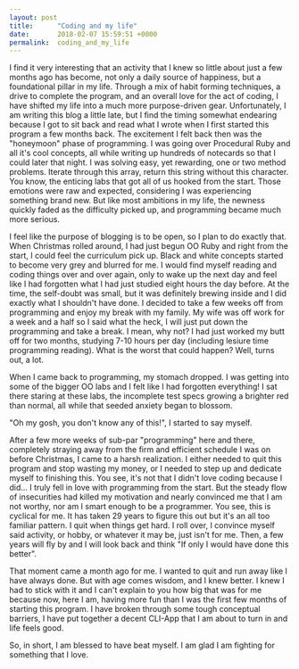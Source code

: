 ```yaml
---
layout: post
title:      "Coding and my life"
date:       2018-02-07 15:59:51 +0000
permalink:  coding_and_my_life
---
```




I find it very interesting that an activity that I knew so little about just a few months ago has become, not only a daily source of happiness, but a foundational pillar in my life.  Through a mix of habit forming techniques, a drive to complete the program, and an overall love for the act of coding, I have shifted my life into a much more purpose-driven gear.  Unfortunately, I am writing this blog a little late, but I find the timing somewhat endearing because I got to sit back and read what I wrote when I first started this program a few months back.  The excitement I felt back then was the "honeymoon" phase of programming.  I was going over Procedural Ruby and all it's cool concepts, all while writing up hundreds of notecards so that I could later that night.  I was solving easy, yet rewarding, one or two method problems.  Iterate through this array, return this string without this character.  You know, the enticing labs that got all of us hooked from the start.  Those emotions were raw and expected, considering I was experiencing something brand new.  But like most ambitions in my life, the newness quickly faded as the difficulty picked up, and programming became much more serious.

I feel like the purpose of blogging is to be open, so I plan to do exactly that.  When Christmas rolled around, I had just begun OO Ruby and right from the start, I could feel the curriculum pick up.  Black and white concepts started to become very grey and blurred for me.  I would find myself reading and coding things over and over again, only to wake up the next day and feel like I had forgotten what I had just studied eight hours the day before.  At the time, the self-doubt was small, but it was definitely brewing inside and I did exactly what I shouldn't have done.  I decided to take a few weeks off from programming and enjoy my break with my family.  My wife was off work for a week and a half so I said what the heck, I will just put down the programming and take a break.  I mean, why not?  I had just worked my butt off for two months, studying 7-10 hours per day (including lesiure time programming reading).  What is the worst that could happen?  Well, turns out, a lot.  

When I came back to programming, my stomach dropped.  I was getting into some of the bigger OO labs and I felt like I had forgotten everything!  I sat there staring at these labs, the incomplete test specs growing a brighter red than normal, all while that seeded anxiety began to blossom.

"Oh my gosh, you don't know any of this!", I started to say myself.

After a few more weeks of sub-par "programming" here and there, completely straying away from the firm and efficient schedule I was on before Christmas, I came to a harsh realization.  I either needed to quit this program and stop wasting my money, or I needed to step up and dedicate myself to finishing this.  You see, it's not that I didn't love coding because I did... I truly fell in love with programming from the start.  But the steady flow of insecurities had killed my motivation and nearly convinced me that I am not worthy, nor am I smart enough to be a programmer.  You see, this is cyclical for me.  It has taken 29 years to figure this out but it's an all too familiar pattern.  I quit when things get hard.  I roll over, I convince myself said activity, or hobby, or whatever it may be, just isn't for me.  Then, a few years will fly by and I will look back and think "If only I would have done this better".

That moment came a month ago for me.  I wanted to quit and run away like I have always done.  But with age comes wisdom, and I knew better.  I knew I had to stick with it and I can't explain to you how big that was for me because now, here I am, having more fun than I was the first few months of starting this program.  I have broken through some tough conceptual barriers, I have put together a decent CLI-App that I am about to turn in and life feels good.

So, in short, I am blessed to have beat myself.  I am glad I am fighting for something that I love.


